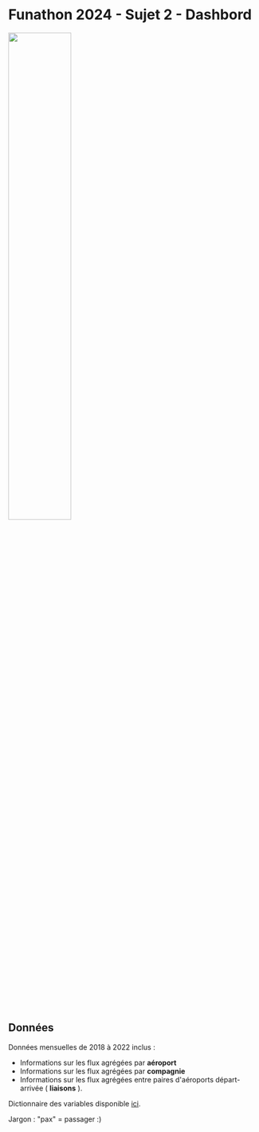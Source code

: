 # Funathon 2024 - Sujet 2 - Dashbord

<img src="img/cockpit.png" style="width: 50%; height: 50%"/>

## Données





Données mensuelles de 2018 à 2022 inclus : 


- Informations sur les flux agrégées par __aéroport__
- Informations sur les flux agrégées par __compagnie__
- Informations sur les flux agrégées entre paires d'aéroports départ-arrivée ( __liaisons__ ).

Dictionnaire des variables disponible [ici](https://www.data.gouv.fr/fr/datasets/r/6c38d3c3-0822-45eb-80fc-fac353a55d11).

Jargon : "pax" = passager :)